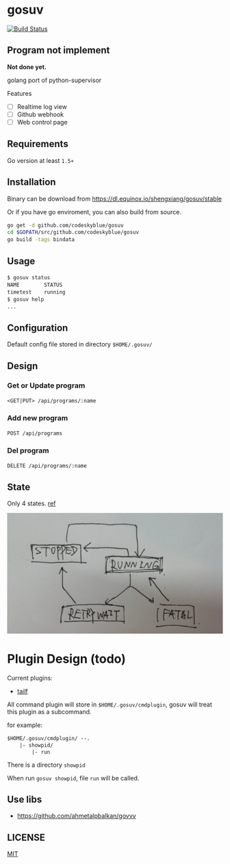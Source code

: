 # gosuv
[![Build Status](https://travis-ci.org/codeskyblue/gosuv.svg)](https://travis-ci.org/codeskyblue/gosuv)

## Program not implement
**Not done yet.**

golang port of python-supervisor

Features

* [ ] Realtime log view
* [ ] Github webhook
* [ ] Web control page

## Requirements
Go version at least `1.5+`

## Installation
Binary can be download from <https://dl.equinox.io/shengxiang/gosuv/stable>

Or if you have go enviroment, you can also build from source.

```sh
go get -d github.com/codeskyblue/gosuv
cd $GOPATH/src/github.com/codeskyblue/gosuv
go build -tags bindata
```

## Usage
```sh
$ gosuv status
NAME		STATUS
timetest	running
$ gosuv help
...
```

## Configuration
Default config file stored in directory `$HOME/.gosuv/`

## Design
### Get or Update program
`<GET|PUT> /api/programs/:name`

### Add new program
`POST /api/programs`

### Del program
`DELETE /api/programs/:name`

## State
Only 4 states. [ref](http://supervisord.org/subprocess.html#process-states)

![states](docs/states.png)

# Plugin Design (todo)
Current plugins:

- [tailf](https://github.com/codeskyblue/gosuv-tailf)

All command plugin will store in `$HOME/.gosuv/cmdplugin`, gosuv will treat this plugin as a subcommand.

for example:

	$HOME/.gosuv/cmdplugin/ --.
		|- showpid/
			|- run

There is a directory `showpid`

When run `gosuv showpid`, file `run` will be called.


## Use libs
* <https://github.com/ahmetalpbalkan/govvv>

## LICENSE
[MIT](LICENSE)
